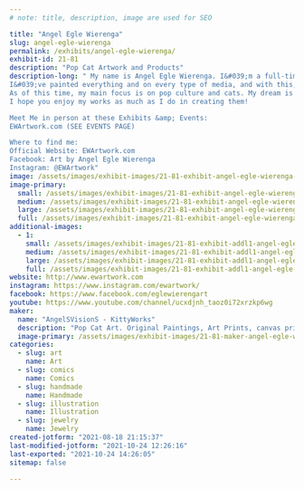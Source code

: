 ```yaml
---
# note: title, description, image are used for SEO

title: "Angel Egle Wierenga"
slug: angel-egle-wierenga
permalink: /exhibits/angel-egle-wierenga/
exhibit-id: 21-81
description: "Pop Cat Artwork and Products"
description-long: " My name is Angel Egle Wierenga. I&#039;m a full-time artist with a burning passion for what I do.
I&#039;ve painted everything and on every type of media, and with this, I&#039;ve discovered the colorful mix of what people enjoy and what has made them fall in love: beautiful animals, specifically cats doing and being that which you can recognize and love.
As of this time, my main focus is on pop culture and cats. My dream is for cat pop culture parody to take over the world and for the many varieties of my colorful works to flood the streets!
I hope you enjoy my works as much as I do in creating them!

Meet Me in person at these Exhibits &amp; Events:
EWArtwork.com (SEE EVENTS PAGE)

Where to find me:
Official Website: EWArtwork.com
Facebook: Art by Angel Egle Wierenga
Instagram: @EWArtwork"
image: /assets/images/exhibit-images/21-81-exhibit-angel-egle-wierenga-43-angelsvisions-kittyworks-booth-6996-large.jpg
image-primary: 
  small: /assets/images/exhibit-images/21-81-exhibit-angel-egle-wierenga-43-angelsvisions-kittyworks-booth-6996-small.jpg
  medium: /assets/images/exhibit-images/21-81-exhibit-angel-egle-wierenga-43-angelsvisions-kittyworks-booth-6996-medium.jpg
  large: /assets/images/exhibit-images/21-81-exhibit-angel-egle-wierenga-43-angelsvisions-kittyworks-booth-6996-large.jpg
  full: /assets/images/exhibit-images/21-81-exhibit-angel-egle-wierenga-43-angelsvisions-kittyworks-booth-6996-full.jpg
additional-images: 
  - 1:
    small: /assets/images/exhibit-images/21-81-exhibit-addl1-angel-egle-wierenga-unnamed-15-small.jpg
    medium: /assets/images/exhibit-images/21-81-exhibit-addl1-angel-egle-wierenga-unnamed-15-medium.jpg
    large: /assets/images/exhibit-images/21-81-exhibit-addl1-angel-egle-wierenga-unnamed-15-large.jpg
    full: /assets/images/exhibit-images/21-81-exhibit-addl1-angel-egle-wierenga-unnamed-15-full.jpg
website: http://www.ewartwork.com
instagram: https://www.instagram.com/ewartwork/
facebook: https://www.facebook.com/eglewierengart
youtube: https://www.youtube.com/channel/ucxdjnh_taoz0i72xrzkp6wg
maker: 
  name: "AngelSVisionS - KittyWorks"
  description: "Pop Cat Art. Original Paintings, Art Prints, canvas prints, mugs, jewelry, coasters, bags, and other unique products of my original art."
  image-primary: /assets/images/exhibit-images/21-81-maker-angel-egle-wierenga-original-medium.jpg
categories: 
  - slug: art
    name: Art
  - slug: comics
    name: Comics
  - slug: handmade
    name: Handmade
  - slug: illustration
    name: Illustration
  - slug: jewelry
    name: Jewelry
created-jotform: "2021-08-18 21:15:37"
last-modified-jotform: "2021-10-24 12:26:16"
last-exported: "2021-10-24 14:26:05"
sitemap: false

---
```

